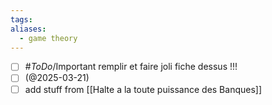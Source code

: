 ```yaml
---
tags: 
aliases:
  - game theory
---
```

- [ ] #_ToDo_/Important remplir et faire joli fiche dessus !!!
- [ ] (@2025-03-21)
- [ ] add stuff from [[Halte a la toute puissance des Banques]]